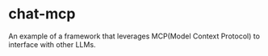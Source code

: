 # chat-mcp
An example of a framework that leverages MCP(Model Context Protocol) to interface with other LLMs.
